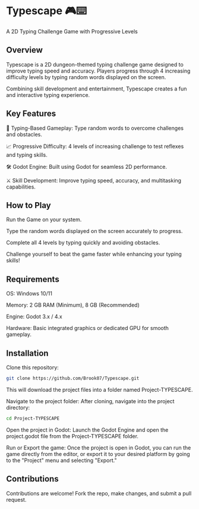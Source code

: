 # **Typescape 🎮⌨️**

A 2D Typing Challenge Game with Progressive Levels

## **Overview** #

Typescape is a 2D dungeon-themed typing challenge game designed to improve typing speed and accuracy. Players progress through 4 increasing difficulty levels by typing random words displayed on the screen.

Combining skill development and entertainment, Typescape creates a fun and interactive typing experience.

## **Key Features** #

🎯 Typing-Based Gameplay: Type random words to overcome challenges and obstacles.

📈 Progressive Difficulty: 4 levels of increasing challenge to test reflexes and typing skills.

🛠️ Godot Engine: Built using Godot for seamless 2D performance.

⚔️ Skill Development: Improve typing speed, accuracy, and multitasking capabilities.

## **How to Play** #

Run the Game on your system.

Type the random words displayed on the screen accurately to progress.

Complete all 4 levels by typing quickly and avoiding obstacles.

Challenge yourself to beat the game faster while enhancing your typing skills!

## **Requirements** #

OS: Windows 10/11

Memory: 2 GB RAM (Minimum), 8 GB (Recommended)

Engine: Godot 3.x / 4.x

Hardware: Basic integrated graphics or dedicated GPU for smooth gameplay.

## **Installation**  #

Clone this repository:

```bash
git clone https://github.com/Brook07/Typescape.git
```

This will download the project files into a folder named Project-TYPESCAPE.

Navigate to the project folder: After cloning, navigate into the project directory:

```bash
cd Project-TYPESCAPE
```
Open the project in Godot: Launch the Godot Engine and open the project.godot file from the Project-TYPESCAPE folder.

Run or Export the game: Once the project is open in Godot, you can run the game directly from the editor, or export it to your desired platform by going to the "Project" menu and selecting "Export."

## **Contributions** #

Contributions are welcome! Fork the repo, make changes, and submit a pull request.
